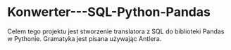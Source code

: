 # Konwerter---SQL-Python-Pandas
Celem tego projektu jest stworzenie translatora z SQL do biblioteki Pandas w Pythonie. Gramatyka jest pisana używając Antlera.
